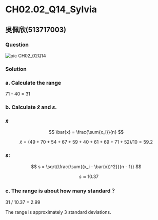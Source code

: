 # CH02.02_Q14_Sylvia

## 吳佩欣(513717003)

### Question
![pic CH02_02Q14](https://github.com/user-attachments/assets/f28509f8-dcf3-40cf-810b-d6532502fdf8)

### Solution

### a. Calculate the range
 71 - 40 = 31

### b. Calculate $\bar{x}$ and *s*.
### $\bar{x}$

$$
\bar{x} = \frac{\sum{x_i}}{n}
$$

$$
\bar{x} =( 49 + 70 + 54 + 67 + 59 + 40 + 61 + 69 + 71 + 52 ) / 10 = 59.2
$$

### *s*:
$$
s = \sqrt{\frac{\sum{(x_i - \bar{x})^2}}{n - 1}}
$$

$$
\quad s \approx 10.37
$$

### c. The range is about how many standard？

31 / 10.37 = 2.99

The range is approximately 3 standard deviations.

